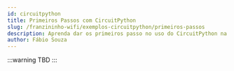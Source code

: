 ```yaml
---
id: circuitpython
title: Primeiros Passos com CircuitPython
slug: /franzininho-wifi/exemplos-circuitpython/primeiros-passos
description: Aprenda dar os primeiros passo no uso do CircuitPython na Franzininho WiFi
author: Fábio Souza
---
```


:::warning
TBD
:::